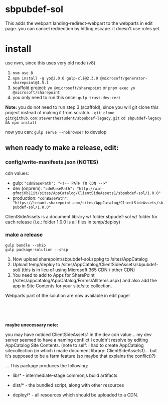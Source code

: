 # sbpubdef-sol
This adds the webpart landing-redirect-webpart to the webparts in edit page. you can cancel redirection by hitting escape. it doesn't use roles yet.


# install
use nvm, since this uses very old node (v8)
1. ```nvm use 8```
2. ```npm install -g yo@2.0.6 gulp-cli@2.3.0 @microsoft/generator-sharepoint@1.5.1```
3. scaffold project: ```yo @microsoft/sharepoint``` or ```pnpm exec yo @microsoft/sharepoint```
4. you only need to run this once: ```gulp trust-dev-cert```

**Note:** you do not need to run step 3 (scaffold), since you will git clone this project instead of making it from scratch...
```git clone git@github.com:steventhestudent/sbpubdef-legacy.git```
```cd sbpubdef-legacy && npm install```

now you can: ```gulp serve --nobrowser``` to develop


## when ready to make a release, edit:

### config/write-manifests.json (NOTES)
cdn values:
- gulp: ```"cdnBasePath": "<!-- PATH TO CDN -->"```
- dev (onprem): ```"cdnBasePath": "http://win-gfmcj0b11it/sites/AppCatalog/ClientSideAssets1/sbpubdef-sol/1.0.0"```
- production: ```"cdnBasePath": "https://tenant.sharepoint.com/sites/AppCatalog/ClientSideAssets/sbpubdef-sol/1.0.0"```

ClientSideAssets is a document library w/ folder sbpudef-sol w/ folder for each release (i.e.: folder 1.0.0 is all files in temp/deploy)

  
### make a release
```
gulp bundle --ship
gulp package-solution --ship
```
1. Now upload sharepoint/sbpubdef-sol.sppkg to /sites/AppCatalog
2. Upload temp/deploy to /sites/AppCatalog/ClientSideAssets/sbpubdef-sol/<version> (this is in lieu of using Microsoft 365 CDN / other CDN)
3. You need to add to Apps for SharePoint (/sites/appcatalog/AppCatalog/Forms/AllItems.aspx) and also add the app in Site Contents for your site/site collection.

Webparts part of the solution are now available in edit page!

&nbsp;

&nbsp;

**maybe unecessary note:**

you may have noticed ClientSideAssets1 in the dev cdn value... my dev server seemed to have a naming conflict I couldn't resolve by editing AppCatalog Site Contents. (note to self: i had to create AppCatalog sitecollection (in which i made document library: ClientSideAssets1)... but it's supposed to be a farm feature (so maybe that explains the conflict)?)

  



...
This package produces the following:

* lib/* - intermediate-stage commonjs build artifacts

* dist/* - the bundled script, along with other resources

* deploy/* - all resources which should be uploaded to a CDN.
